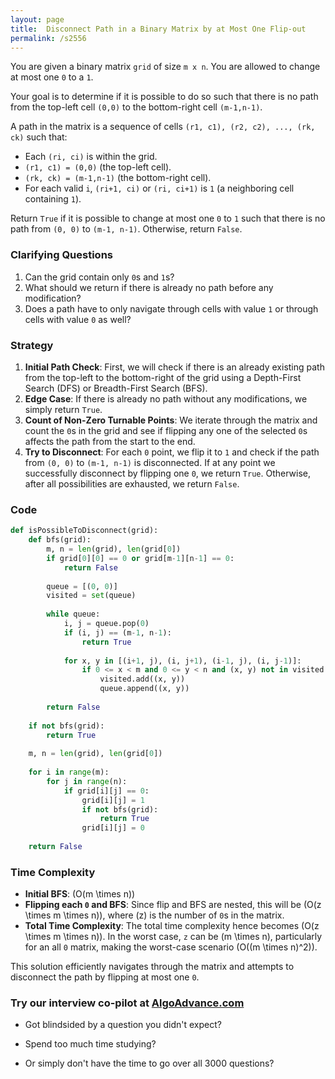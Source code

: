```yaml
---
layout: page
title:  Disconnect Path in a Binary Matrix by at Most One Flip-out
permalink: /s2556
---
```


You are given a binary matrix `grid` of size `m x n`. You are allowed to change at most one `0` to a `1`. 

Your goal is to determine if it is possible to do so such that there is no path from the top-left cell `(0,0)` to the bottom-right cell `(m-1,n-1)`.

A path in the matrix is a sequence of cells `(r1, c1), (r2, c2), ..., (rk, ck)` such that:
- Each `(ri, ci)` is within the grid.
- `(r1, c1) = (0,0)` (the top-left cell).
- `(rk, ck) = (m-1,n-1)` (the bottom-right cell).
- For each valid `i`, `(ri+1, ci)` or `(ri, ci+1)` is `1` (a neighboring cell containing `1`).

Return `True` if it is possible to change at most one `0` to `1` such that there is no path from `(0, 0)` to `(m-1, n-1)`. Otherwise, return `False`.

### Clarifying Questions

1. Can the grid contain only `0`s and `1`s? 
2. What should we return if there is already no path before any modification?
3. Does a path have to only navigate through cells with value `1` or through cells with value `0` as well?

### Strategy

1. **Initial Path Check**: First, we will check if there is an already existing path from the top-left to the bottom-right of the grid using a Depth-First Search (DFS) or Breadth-First Search (BFS).
2. **Edge Case**: If there is already no path without any modifications, we simply return `True`.
3. **Count of Non-Zero Turnable Points**: We iterate through the matrix and count the `0`s in the grid and see if flipping any one of the selected `0`s affects the path from the start to the end.
4. **Try to Disconnect**: For each `0` point, we flip it to `1` and check if the path from `(0, 0)` to `(m-1, n-1)` is disconnected. If at any point we successfully disconnect by flipping one `0`, we return `True`. Otherwise, after all possibilities are exhausted, we return `False`.

### Code

```python
def isPossibleToDisconnect(grid):
    def bfs(grid):
        m, n = len(grid), len(grid[0])
        if grid[0][0] == 0 or grid[m-1][n-1] == 0:
            return False
        
        queue = [(0, 0)]
        visited = set(queue)
        
        while queue:
            i, j = queue.pop(0)
            if (i, j) == (m-1, n-1):
                return True
            
            for x, y in [(i+1, j), (i, j+1), (i-1, j), (i, j-1)]:
                if 0 <= x < m and 0 <= y < n and (x, y) not in visited and grid[x][y] == 1:
                    visited.add((x, y))
                    queue.append((x, y))
        
        return False
    
    if not bfs(grid):
        return True
    
    m, n = len(grid), len(grid[0])
    
    for i in range(m):
        for j in range(n):
            if grid[i][j] == 0:
                grid[i][j] = 1
                if not bfs(grid):
                    return True
                grid[i][j] = 0
    
    return False
```

### Time Complexity

- **Initial BFS**: \(O(m \times n)\)
- **Flipping each `0` and BFS**: Since flip and BFS are nested, this will be \(O(z \times m \times n)\), where \(z\) is the number of `0`s in the matrix.
- **Total Time Complexity**: The total time complexity hence becomes \(O(z \times m \times n)\). In the worst case, `z` can be \(m \times n\), particularly for an all `0` matrix, making the worst-case scenario \(O((m \times n)^2)\).

This solution efficiently navigates through the matrix and attempts to disconnect the path by flipping at most one `0`.


### Try our interview co-pilot at [AlgoAdvance.com](https://algoAdvance.com)

- Got blindsided by a question you didn't expect?

- Spend too much time studying?

- Or simply don't have the time to go over all 3000 questions?

